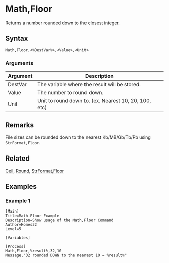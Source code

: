 # Math,Floor

Returns a number rounded down to the closest integer.

## Syntax

```pebakery
Math,Floor,<%DestVar%>,<Value>,<Unit>
```

### Arguments

| Argument | Description |
| --- | --- |
| DestVar | The variable where the result will be stored. |
| Value | The number to round down. |
| Unit | Unit to round down to. (ex. Nearest 10, 20, 100, etc) |

## Remarks

File sizes can be rounded down to the nearest Kb/MB/Gb/Tb/Pb using `StrFormat,Floor`.

## Related

[Ceil](./Ceil.md), [Round](./Round.md), [StrFormat,Floor](../String/Floor.md)

## Examples

### Example 1

```pebakery
[Main]
Title=Math-Floor Example
Description=Show usage of the Math,Floor Command
Author=Homes32
Level=5

[Variables]

[Process]
Math,Floor,%result%,32,10
Message,"32 rounded DOWN to the nearest 10 = %result%"
```